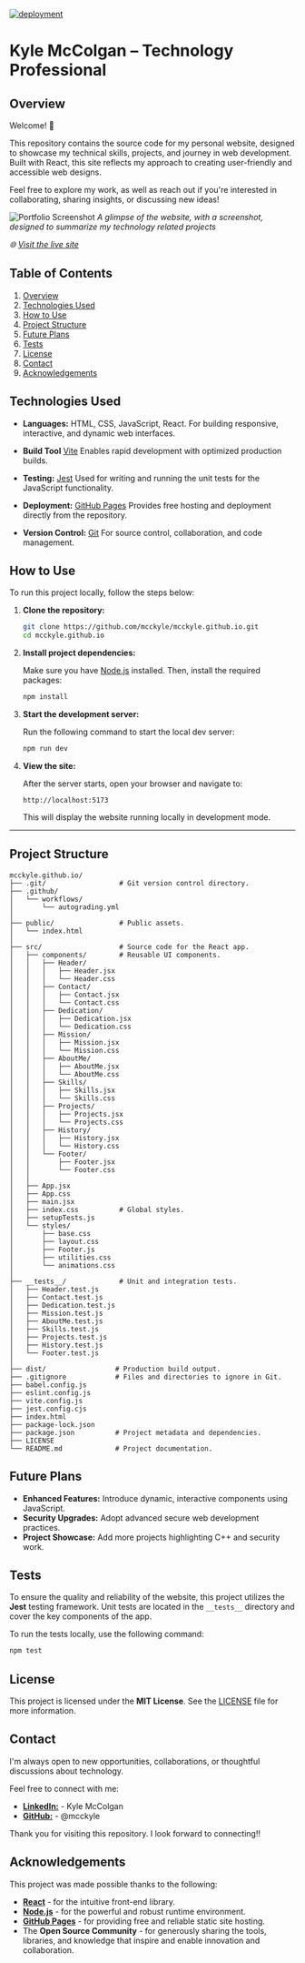 [![deployment](https://github.com/mcckyle/mcckyle.github.io/actions/workflows/autograding.yml/badge.svg)](https://github.com/mcckyle/mcckyle.github.io/actions/workflows/autograding.yml)

# Kyle McColgan – Technology Professional

## Overview

Welcome! 👋

This repository contains the source code for my personal website, designed to showcase my technical skills, projects, and journey in web development. Built with React, this site reflects my approach to creating user-friendly and accessible web designs.

Feel free to explore my work, as well as reach out if you're interested in collaborating, sharing insights, or discussing new ideas!

![Portfolio Screenshot](./public/images/Screenshot_20251003_204004.png)
*A glimpse of the website, with a screenshot, designed to summarize my technology related projects*

*🌐 [Visit the live site](https://mcckyle.github.io/)*

## Table of Contents

1. [Overview](#overview)
2. [Technologies Used](#technologies-used)
3. [How to Use](#how-to-use)
4. [Project Structure](#project-structure)
5. [Future Plans](#future-plans)
6. [Tests](#tests)
7. [License](#license)
8. [Contact](#contact)
9. [Acknowledgements](#acknowledgements)

## Technologies Used

- **Languages:** HTML, CSS, JavaScript, React.
  For building responsive, interactive, and dynamic web interfaces.
  
- **Build Tool** [Vite](https://vitejs.dev)
  Enables rapid development with optimized production builds.
  
- **Testing:** [Jest](https://jestjs.io)
  Used for writing and running the unit tests for the JavaScript functionality.
  
- **Deployment:** [GitHub Pages](https://pages.github.com/)
  Provides free hosting and deployment directly from the repository.
  
- **Version Control:** [Git](https://git-scm.com/)
  For source control, collaboration, and code management.

## How to Use

To run this project locally, follow the steps below:

1. **Clone the repository:**

    ```bash
    git clone https://github.com/mcckyle/mcckyle.github.io.git
    cd mcckyle.github.io
    ```

2. **Install project dependencies:**

    Make sure you have [Node.js](https://nodejs.org/) installed. Then, install the required packages:

    ```bash
    npm install
    ```

3. **Start the development server:**

    Run the following command to start the local dev server:

    ```bash
    npm run dev
    ```

4. **View the site:**

    After the server starts, open your browser and navigate to:

    ```
    http://localhost:5173
    ```

    This will display the website running locally in development mode.

---

## Project Structure

```
mcckyle.github.io/
├── .git/                  # Git version control directory.
├── .github/               
│   └── workflows/
│       └── autograding.yml
│
├── public/                # Public assets.
│   └── index.html
│
├── src/                   # Source code for the React app.
│   ├── components/        # Reusable UI components.
│   │   ├── Header/
│   │   │   ├── Header.jsx
│   │   │   └── Header.css
│   │   ├── Contact/
│   │   │   ├── Contact.jsx
│   │   │   └── Contact.css
│   │   ├── Dedication/
│   │   │   ├── Dedication.jsx
│   │   │   └── Dedication.css
│   │   ├── Mission/
│   │   │   ├── Mission.jsx
│   │   │   └── Mission.css
│   │   ├── AboutMe/
│   │   │   ├── AboutMe.jsx
│   │   │   └── AboutMe.css
│   │   ├── Skills/
│   │   │   ├── Skills.jsx
│   │   │   └── Skills.css
│   │   ├── Projects/
│   │   │   ├── Projects.jsx
│   │   │   └── Projects.css
│   │   ├── History/
│   │   │   ├── History.jsx
│   │   │   └── History.css
│   │   └── Footer/
│   │       ├── Footer.jsx
│   │       └── Footer.css
│   │
│   ├── App.jsx
│   ├── App.css
│   ├── main.jsx
│   ├── index.css          # Global styles.
│   ├── setupTests.js
│   └── styles/
│       ├── base.css
│       ├── layout.css
│       ├── Footer.js
│       ├── utilities.css
│       └── animations.css
│
├── __tests__/             # Unit and integration tests.
│   ├── Header.test.js
│   ├── Contact.test.js
│   ├── Dedication.test.js
│   ├── Mission.test.js
│   ├── AboutMe.test.js
│   ├── Skills.test.js
│   ├── Projects.test.js
│   ├── History.test.js
│   └── Footer.test.js
│
├── dist/                 # Production build output.
├── .gitignore            # Files and directories to ignore in Git.
├── babel.config.js
├── eslint.config.js
├── vite.config.js
├── jest.config.cjs
├── index.html
├── package-lock.json
├── package.json          # Project metadata and dependencies.
├── LICENSE
└── README.md             # Project documentation.
```

## Future Plans

- **Enhanced Features:** Introduce dynamic, interactive components using JavaScript.
- **Security Upgrades:** Adopt advanced secure web development practices.
- **Project Showcase:** Add more projects highlighting C++ and security work.

## Tests

To ensure the quality and reliability of the website, this project utilizes the **Jest** testing framework. Unit tests are located in the `__tests__` directory and cover the key components of the app.

To run the tests locally, use the following command:

```bash
npm test
```

## License

This project is licensed under the **MIT License**. See the [LICENSE](LICENSE) file for more information.

## Contact

I'm always open to new opportunities, collaborations, or thoughtful discussions about technology.

Feel free to connect with me:

- [**LinkedIn:**](https://www.linkedin.com/in/kylemccolgan/) - Kyle McColgan
- [**GitHub:**](https://github.com/mcckyle) - @mcckyle

Thank you for visiting this repository. I look forward to connecting!!

## Acknowledgements

This project was made possible thanks to the following:

- [**React**](https://reactjs.org/) - for the intuitive front-end library.
- [**Node.js**](https://nodejs.org/) -  for the powerful and robust runtime environment.
- [**GitHub Pages**](https://pages.github.com/) - for providing free and reliable static site hosting.
- The **Open Source Community** - for generously sharing the tools, libraries, and knowledge that inspire and enable innovation and collaboration.
